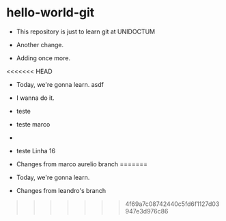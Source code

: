 # hello-world-git
- This repository is just to learn git at UNIDOCTUM
- Another change.

- Adding once more.

<<<<<<< HEAD
- Today, we're gonna learn. asdf

- I wanna do it.

- teste
-  teste marco
- 


- teste Linha 16

- Changes from marco aurelio branch
=======
- Today, we're gonna learn.

- Changes from leandro's branch
>>>>>>> 4f69a7c08742440c5fd6f1127d03947e3d976c86
